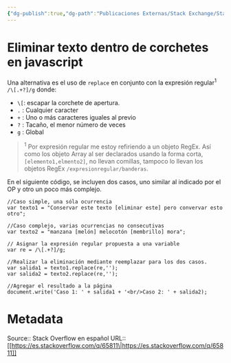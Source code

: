 ```yaml
---
{"dg-publish":true,"dg-path":"Publicaciones Externas/Stack Exchange/Stack Overflow en español/es.stackoverflow.com-65811.md","permalink":"/publicaciones-externas/stack-exchange/stack-overflow-en-espanol/es-stackoverflow-com-65811/","title":"Eliminar texto dentro de corchetes en javascript","hide":true,"noteIcon":"default","created":"2024-04-03T12:49:10.626-06:00","updated":"2024-04-05T16:43:50.259-06:00"}
---
```


# Eliminar texto dentro de corchetes en javascript

Una alternativa es el uso de `replace` en conjunto con la expresión regular<sup>1</sup> `/\[.+?]/g` donde:

- `\[`: escapar la corchete de apertura.
- `.` : Cualquier caracter
- `+` : Uno o más caracteres iguales al previo 
- `?` : Tacaño, el menor número de veces
- `g` : Global

> <sup>1</sup> Por expresión regular me estoy refiriendo a un objeto RegEx. Así como los objeto Array al ser declarados usando la forma corta, `[elemento1,elmento2]`, no llevan comillas, tampoco lo llevan los objetos RegEx `/expresionregular/banderas`.

En el siguiente código, se incluyen dos casos, uno similar al indicado por el OP y otro un poco más complejo.

<!-- begin snippet: js hide: false console: true babel: false -->

<!-- language: lang-js -->

    //Caso simple, una sóla ocurrencia
    var texto1 = "Conservar este texto [eliminar este] pero convervar esto otro";

    //Caso complejo, varias ocurrencias no consecutivas
    var texto2 = "manzana [melón] melocotón [membrillo] mora";

    // Asignar la expresión regular propuesta a una variable
    var re = /\[.+?]/g;

    //Realizar la eliminación mediante reemplazar para los dos casos.
    var salida1 = texto1.replace(re,'');
    var salida2 = texto2.replace(re,'');

    //Agregar el resultado a la página
    document.write('Caso 1: ' + salida1 + '<br/>Caso 2: ' + salida2);

<!-- end snippet -->



# Metadata
Source:: Stack Overflow en español
URL:: [[https://es.stackoverflow.com/q/65811\|https://es.stackoverflow.com/q/65811]]

